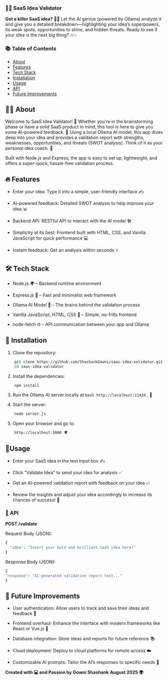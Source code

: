 ### 🚀💡 SaaS Idea Validator 

**Got a killer SaaS idea?** 🤔✨
Let the AI genius (powered by Ollama) analyze it and give you a detailed breakdown—highlighting your idea’s superpowers, its weak spots, opportunities to shine, and hidden threats. Ready to see if your idea is the next big thing? 🔥💥

### 📚 Table of Contents 

- [About](#about)
- [Features](#features)
- [Tech Stack](#tech-stack)
- [Installation](#installation)
- [Usage](#usage)
- [API](#api)
- [Future Improvements](#future-improvements)

## 🧠✨ About

Welcome to SaaS Idea Validator! 🚀 Whether you're in the brainstorming phase or have a solid SaaS product in mind, this tool is here to give you some AI-powered feedback. 🚨 Using a local Ollama AI model, this app dives deep into your idea and provides a validation report with strengths, weaknesses, opportunities, and threats (SWOT analysis). Think of it as your personal idea coach. 🏅

Built with Node.js and Express, the app is easy to set up, lightweight, and offers a super-quick, hassle-free validation process.

## 🔥 Features

- Enter your idea: Type it into a simple, user-friendly interface ✍️

- AI-powered feedback: Detailed SWOT analysis to help improve your idea 📊

- Backend API: RESTful API to interact with the AI model 🛠️

- Simplicity at its best: Frontend built with HTML, CSS, and Vanilla JavaScript for quick performance 💻

- Instant feedback: Get an analysis within seconds ⚡

## 🛠️ Tech Stack

- Node.js 🌍 – Backend runtime environment

- Express.js 🚀 – Fast and minimalist web framework

- Ollama AI Model 🤖 – The brains behind the validation process

- Vanilla JavaScript, HTML, CSS 💅 – Simple, no-frills frontend

- node-fetch 🌐 – API communication between your app and Ollama

## 🔧 Installation

1. Clone the repository:

```bash
    git clone https://github.com/ShashankGowni/saas-idea-validator.git
    cd saas-idea-validator
```

2. Install the dependencies:

```bash
    npm install
```

3. Run the Ollama AI server locally at ```bash http://localhost:11434.``` 🔌

4. Start the server:
```bash
    node server.js
```

5. Open your browser and go to:

```bash
    http://localhost:3000 🌍
```


## 🎯Usage 

- Enter your SaaS idea in the text input box ✍️

- Click "Validate Idea" to send your idea for analysis ✅

- Get an AI-powered validation report with feedback on your idea 📈

- Review the insights and adjust your idea accordingly to increase its chances of success! 💪

### 📡 API 

**POST /validate**

Request Body (JSON):

```bash
{
  "idea": "Insert your bold and brilliant SaaS idea here!"
}
```

Response Body (JSON):

```bash
{
"response": "AI-generated validation report text..."
}
```

## 🚀 Future Improvements 

- User authentication: Allow users to track and save their ideas and feedback 🔐

- Frontend overhaul: Enhance the interface with modern frameworks like React or Vue.js 🎨

- Database integration: Store ideas and reports for future reference 📚

- Cloud deployment: Deploy to cloud platforms for remote access ☁️

- Customizable AI prompts: Tailor the AI’s responses to specific needs 🎯


**Created with 💻 and Passion by Gowni Shashank**
**August 2025 🌍**